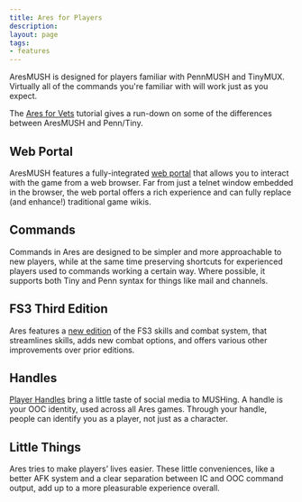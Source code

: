 ```yaml
---
title: Ares for Players
description:
layout: page
tags: 
- features
---
```


AresMUSH is designed for players familiar with PennMUSH and TinyMUX.  Virtually all of the commands you're familiar with will work just as you expect.  

The [Ares for Vets](/ares-for-vets) tutorial gives a run-down on some of the differences between AresMUSH and Penn/Tiny.

## Web Portal

AresMUSH features a fully-integrated [web portal](/web_portal) that allows you to interact with the game from a web browser.  Far from just a telnet window embedded in the browser, the web portal offers a rich experience and can fully replace (and enhance!) traditional game wikis.

## Commands

Commands in Ares are designed to be simpler and more approachable to new players, while at the same time preserving shortcuts for experienced players used to commands working a certain way.  Where possible, it supports both Tiny and Penn syntax for things like mail and channels.

## FS3 Third Edition

Ares features a [new edition](/fs3/fs3-3) of the FS3 skills and combat system, that streamlines skills, adds new combat options, and offers various other improvements over prior editions.

## Handles

[Player Handles](/handles) bring a little taste of social media to MUSHing. A handle is your OOC identity, used across all Ares games. Through your handle, people can identify you as a player, not just as a character.

## Little Things

Ares tries to make players’ lives easier.  These little conveniences, like a better AFK system and a clear separation between IC and OOC command output, add up to a more pleasurable experience overall.